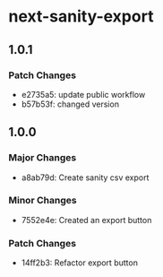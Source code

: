 # next-sanity-export

## 1.0.1

### Patch Changes

- e2735a5: update public workflow
- b57b53f: changed version

## 1.0.0

### Major Changes

- a8ab79d: Create sanity csv export

### Minor Changes

- 7552e4e: Created an export button

### Patch Changes

- 14ff2b3: Refactor export button
